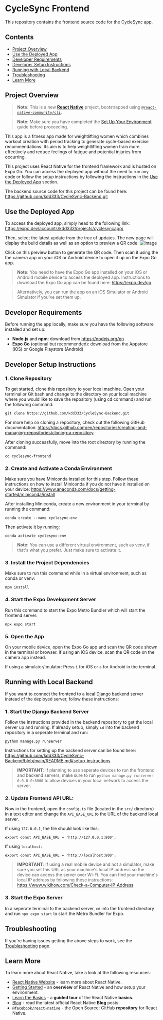# CycleSync Frontend

This repository contains the frontend source code for the CycleSync app.

## Contents
- [Project Overview](#project-overview)
- [Use the Deployed App](#use-the-deployed-app)
- [Developer Requirements](#developer-requirements)
- [Developer Setup Instructions](#developer-setup-instructions)
- [Running with Local Backend](#running-with-local-backend)
- [Troubleshooting](#troubleshooting)
- [Learn More](#learn-more)


## Project Overview

> **Note:** This is a new [**React Native**](https://reactnative.dev) project, bootstrapped using [`@react-native-community/cli`](https://github.com/react-native-community/cli).

> **Note**: Make sure you have completed the [Set Up Your Environment](https://reactnative.dev/docs/set-up-your-environment) guide before proceeding.

This app is a fitness app made for weightlifting women which combines workout creation with period tracking to generate cycle-based exercise recommendations. Its aim is to help weightlifting women train more effectively and reduce feelings of fatigue and potential injuries from occurring. 

This project uses React Native for the frontend framework and is hosted on Expo Go. You can access the deployed app without the need to run any code or follow the setup instructions by following the instructions in the [Use the Deployed App](#use-the-deployed-app) section. 

The backend source code for this project can be found here: https://github.com/kdd333/CycleSync-Backend.git 

## Use the Deployed App

To access the deployed app, simply head to the following link: https://expo.dev/accounts/kdd333/projects/cyclesyncapp/

Then, select the latest update from the tree of updates. The new page will display the build details as well as an option to preview a QR code:
![image](https://github.com/user-attachments/assets/83bedd28-bb69-4432-83ae-50540c0100ae)

Click on this preview button to generate the QR code. Then scan it using the the camera app on your iOS or Android device to open it up on the Expo Go app.

> **Note:** You need to have the Expo Go app installed on your iOS or Android mobile device to access the deployed app. Instructions to download the Expo Go app can be found here: https://expo.dev/go

> Alternatively, you can run the app on an iOS Simulator or Android Simulator if you've set them up.

## Developer Requirements

Before running the app locally, make sure you have the following software installed and set up:

- **Node.js** and **npm**: download from https://nodejs.org/en
- **Expo Go** (optional but recommended): download from the Appstore (iOS) or Google Playstore (Android)


## Developer Setup Instructions

### 1. Clone Repository

To get started, clone this repository to your local machine. Open your terminal or Git bash and change to the directory on your local machine where you would like to save the repository (using cd command) and run the following command:

``` git clone https://github.com/kdd333/CycleSync-Backend.git ```

For more help on cloning a repository, check out the following GitHub documentation: https://docs.github.com/en/repositories/creating-and-managing-repositories/cloning-a-repository

After cloning successfully, move into the root directory by running the command:

``` cd cyclesync-frontend ```

### 2. Create and Activate a Conda Environment

Make sure you have Miniconda installed for this step. Follow these instructions on how to install Miniconda if you do not have it installed on your device: https://www.anaconda.com/docs/getting-started/miniconda/install

After installing Miniconda, create a new environment in your terminal by running the command:

``` conda create --name cyclesync-env ```

Then activate it by running:

``` conda activate cyclesync-env ```

> **Note:** You can use a different virtual environment, such as venv, if that's what you prefer. Just make sure to activate it.

### 3. Install the Project Dependencies

Make sure to run this command while in a virtual environment, such as conda or venv:

``` npm install ```

### 4. Start the Expo Development Server

Run this command to start the Expo Metro Bundler which will start the frontend server:

``` npx expo start ```

### 5. Open the App

On your mobile device, open the Expo Go app and scan the QR code shown in the terminal or browser. If using an iOS device, scan the QR code on the camera app instead. 

If using a simulator/imulator: Press `i` for iOS or `a` for Android in the terminal.

## Running with Local Backend

If you want to connect the frontend to a local Django backend server instead of the deployed server, follow these instructions:

### 1. Start the Django Backend Server 

Follow the instructions provided in the backend repository to get the local server up and running. If already setup, simply `cd` into the backend repository in a seperate terminal and run:

``` python manage.py runserver ```

Instructions for setting up the backend server can be found here: https://github.com/kdd333/CycleSync-Backend/blob/main/README.md#setup-instructions

> **IMPORTANT**: If planning to use seperate devices to run the frontend and backend servers, make sure to run ``` python manage.py runserver 0.0.0.0:8000 ``` to allow devices in your local network to access the server.

### 2. Update Frontend API URL:

Now in the frontend, open the `config.ts` file (located in the `src/` directory) in a text editor and change the `API_BASE_URL` to the URL of the backend local server.

If using `127.0.0.1`, the file should look like this:

``` export const API_BASE_URL = 'http://127.0.0.1:800'; ```

If using `localhost`:

``` export const API_BASE_URL = 'http://localhost:800'; ```

> **IMPORTANT**: If using a real mobile device and not a simulator, make sure you set this URL as your machine's local IP address so the device can access the server over Wi-Fi. You can find your machine's local IP address by following these instructions: https://www.wikihow.com/Check-a-Computer-IP-Address

### 3. Start the Expo Server

In a seperate terminal to the backend server, `cd` into the frontend directory and run `npx expo start` to start the Metro Bundler for Expo.


## Troubleshooting

If you're having issues getting the above steps to work, see the [Troubleshooting](https://reactnative.dev/docs/troubleshooting) page.

## Learn More

To learn more about React Native, take a look at the following resources:

- [React Native Website](https://reactnative.dev) - learn more about React Native.
- [Getting Started](https://reactnative.dev/docs/environment-setup) - an **overview** of React Native and how setup your environment.
- [Learn the Basics](https://reactnative.dev/docs/getting-started) - a **guided tour** of the React Native **basics**.
- [Blog](https://reactnative.dev/blog) - read the latest official React Native **Blog** posts.
- [`@facebook/react-native`](https://github.com/facebook/react-native) - the Open Source; GitHub **repository** for React Native.
